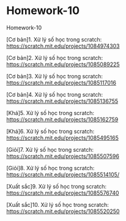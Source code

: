 # Homework-10
Homework-10

[Cơ bản]1. Xử lý số học trong scratch: https://scratch.mit.edu/projects/1084974303

[Cơ bản]2. Xử lý số học trong scratch: https://scratch.mit.edu/projects/1085089225

[Cơ bản]3. Xử lý số học trong scratch: https://scratch.mit.edu/projects/1085117016

[Cơ bản]4. Xử lý số học trong scratch: https://scratch.mit.edu/projects/1085136755

[Khá]5. Xử lý số học trong scratch: https://scratch.mit.edu/projects/1085162759

[Khá]6. Xử lý số học trong scratch: https://scratch.mit.edu/projects/1085495165

[Giỏi]7. Xử lý số học trong scratch: https://scratch.mit.edu/projects/1085507596

[Giỏi]8. Xử lý số học trong scratch: https://scratch.mit.edu/projects/1085514105/

[Xuất sắc]9. Xử lý số học trong scratch: https://scratch.mit.edu/projects/1085576740

[Xuất sắc]10. Xử lý số học trong scratch: https://scratch.mit.edu/projects/1085520250

